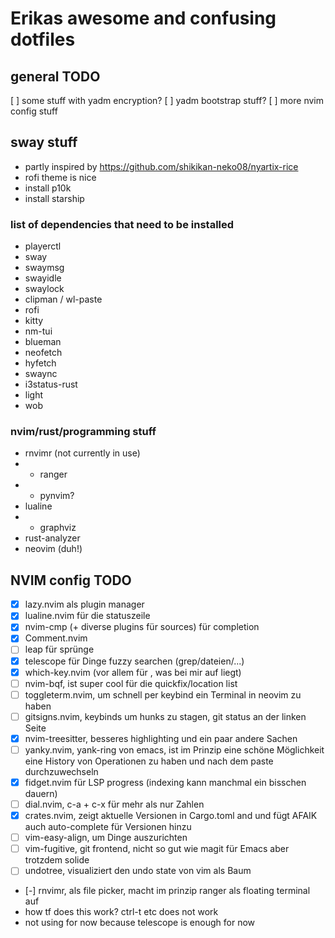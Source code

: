 # Erikas awesome and confusing dotfiles

## general TODO

[ ] some stuff with yadm encryption?
[ ] yadm bootstrap stuff?
[ ] more nvim config stuff

## sway stuff

- partly inspired by https://github.com/shikikan-neko08/nyartix-rice
- rofi theme is nice
- install p10k
- install starship

### list of dependencies that need to be installed

- playerctl
- sway
- swaymsg
- swayidle
- swaylock
- clipman / wl-paste
- rofi
- kitty
- nm-tui
- blueman
- neofetch
- hyfetch
- swaync
- i3status-rust
- light
- wob

### nvim/rust/programming stuff
- rnvimr (not currently in use)
- - ranger
- - pynvim?
- lualine
- - graphviz
- rust-analyzer
- neovim (duh!)


## NVIM config TODO
- [x] lazy.nvim als plugin manager
- [x] lualine.nvim für die statuszeile
- [x] nvim-cmp (+ diverse plugins für sources) für completion
- [x] Comment.nvim
- [ ] leap für sprünge
- [x] telescope für Dinge fuzzy searchen (grep/dateien/...)
- [x] which-key.nvim (vor allem für <leader>, was bei mir auf <SPC> liegt)
- [ ] nvim-bqf, ist super cool für die quickfix/location list
- [ ] toggleterm.nvim, um schnell per keybind ein Terminal in neovim zu haben
- [ ] gitsigns.nvim, keybinds um hunks zu stagen, git status an der linken Seite
- [x] nvim-treesitter, besseres highlighting und ein paar andere Sachen
- [ ] yanky.nvim, yank-ring von emacs, ist im Prinzip eine schöne Möglichkeit eine History von Operationen zu haben und nach dem paste durchzuwechseln
- [x] fidget.nvim für LSP progress (indexing kann manchmal ein bisschen dauern)
- [ ] dial.nvim, c-a + c-x für mehr als nur Zahlen
- [x] crates.nvim, zeigt aktuelle Versionen in Cargo.toml and und fügt AFAIK auch auto-complete für Versionen hinzu
- [ ] vim-easy-align, um Dinge auszurichten
- [ ] vim-fugitive, git frontend, nicht so gut wie magit für Emacs aber trotzdem solide
- [ ] undotree, visualiziert den undo state von vim als Baum
- [-] rnvimr, als file picker, macht im prinzip ranger als floating terminal auf
- how tf does this work? ctrl-t etc does not work
- not using for now because telescope is enough for now



